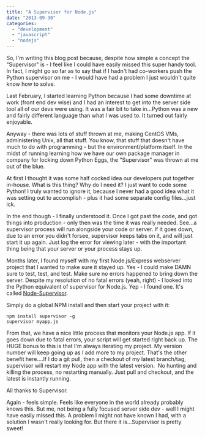```yaml
---
title: "A Supervisor for Node.js"
date: "2013-09-30"
categories: 
  - "development"
  - "javascript"
  - "nodejs"
---
```


So, I'm writing this blog post because, despite how simple a concept the "Supervisor" is - I feel like I could have easily missed this super handy tool. In fact, I might go so far as to say that if I hadn't had co-workers push the Python supervisor on me - I would have had a problem I just wouldn't quite know how to solve.

Last February, I started learning Python because I had some downtime at work (front end dev wise) and I had an interest to get into the server side tool all of our devs were using. It was a fair bit to take in...Python was a new and fairly different language than what I was used to. It turned out fairly enjoyable.

Anyway - there was lots of stuff thrown at me, making CentOS VMs, administering Unix, all that stuff. You know, that stuff that doesn't have much to do with programming - but the environment/platform itself. In the midst of running learning how we have our own package manager in company for locking down Python Eggs, the "Supervisor" was thrown at me out of the blue.

At first I thought it was some half cocked idea our developers put together in-house. What is this thing? Why do I need it? I just want to code some Python! I truly wanted to ignore it, because I never had a good idea what it was setting out to accomplish - plus it had some separate config files...just ick.

In the end though - I finally understood it. Once I got past the code, and got things into production - only then was the time it was really needed. See...a supervisor process will run alongside your code or server. If it goes down, due to an error you didn't forsee, supervisor keeps tabs on it, and will just start it up again. Just log the error for viewing later - with the important thing being that your server or your process stays up.

Months later, I found myself with my first Node.js/Express webserver project that I wanted to make sure it stayed up. Yes - I could make DAMN sure to test, test, and test. Make sure no errors happened to bring down the server. Despite my resolution of no fatal errors (yeah, right) - I looked into the Python equivalent of supervisor for Node.js. Yep - I found one. It's called [Node-Supervisor](https://github.com/isaacs/node-supervisor).

Simply do a global NPM install and then start your project with it:

```
npm install supervisor -g
supervisor myapp.js
```

From that, we have a nice little process that monitors your Node.js app. If it goes down due to fatal errors, your script will get started right back up. The HUGE bonus to this is that I'm always iterating my project. My version number will keep going up as I add more to my project. That's the other benefit here....If I do a git pull, then a checkout of my latest branch/tag, supervisor will restart my Node app with the latest version.  No hunting and killing the process, no restarting manually. Just pull and checkout, and the latest is instantly running.

All thanks to Supervisor.

Again - feels simple. Feels like everyone in the world already probably knows this. But me, not being a fully focused server side dev - well I might have easily missed this. A problem I might not have known I had, with a solution I wasn't really looking for. But there it is...Supervisor is pretty sweet!

